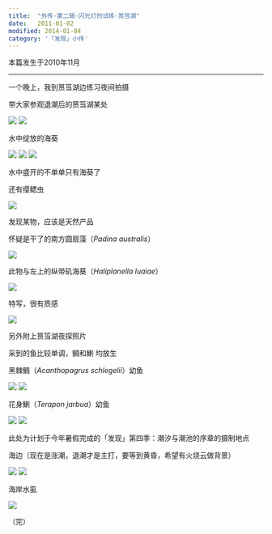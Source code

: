 ```yaml
---
title:  "外传·第二辑·闪光灯的试练·筼筜湖"
date:   2011-01-02
modified: 2014-01-04
category: '「发现」小传'
---
```

本篇发生于2010年11月

---

一个晚上，我到筼筜湖边练习夜间拍摄

带大家参观退潮后的筼筜湖某处

<img class='disc' src='https://i.postimg.cc/sDWSvfPC/1.jpg'>

<img class='disc' src='https://i.postimg.cc/pLtj8Nkh/2.jpg'>

水中绽放的海葵

<img class='disc' src='https://i.postimg.cc/25kBc4sC/3.jpg'>

<img class='disc' src='https://i.postimg.cc/85sfDTk3/4.jpg'>

<img class='disc' src='https://i.postimg.cc/T2Fgd5Dc/5.jpg'>

水中盛开的不单单只有海葵了

还有缨鳃虫

<img class='disc' src='https://i.postimg.cc/8c26txSY/6.jpg'>

发现某物，应该是天然产品

怀疑是干了的南方圆扇藻（<i>Padina australis</i>）

<img class='disc' src='https://i.postimg.cc/g0gLfxp8/7.jpg'>

此物与左上的纵带矶海葵（<i>Haliplanella luaiae</i>）

<img class='disc' src='https://i.postimg.cc/pLYFJ010/8.jpg'>

特写，很有质感

<img class='disc' src='https://i.postimg.cc/7h2CGX2n/9.jpg'>

另外附上筼筜湖夜探照片

采到的鱼比较单调，鲷和鯻 均放生

黑棘鲷（<i>Acanthopagrus schlegelii</i>）幼鱼

<img class='disc' src='https://i.postimg.cc/pT7hL3pd/10.jpg'>

<img class='disc' src='https://i.postimg.cc/RqxWcf15/11.jpg'>

花身鯻（<i>Terapon jarbua</i>）幼鱼

<img class='disc' src='https://i.postimg.cc/fWJrLPHQ/12.jpg'>

<img class='disc' src='https://i.postimg.cc/h46370wz/13.jpg'>


此处为计划于今年暑假完成的「发现」第四季：潮汐与潮池的序章的摄制地点

海边（现在是涨潮，退潮才是主打，要等到黄昏，希望有火烧云做背景）

<img class='disc' src='https://i.postimg.cc/rF4ZGrXh/14.jpg'>

<img class='disc' src='https://i.postimg.cc/dVmWpc0r/15.jpg'>

海岸水虱

<img class='disc' src='https://i.postimg.cc/Mp8P9pzz/16.jpg'>

（完）
